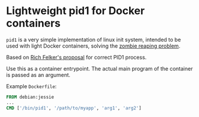 Lightweight pid1 for Docker containers
======================================

`pid1` is a very simple implementation of linux init system, intended to be 
used with light Docker containers, solving the [zombie reaping problem](
https://blog.phusion.nl/2015/01/20/docker-and-the-pid-1-zombie-reaping-problem/).

Based on [Rich Felker's proposal](http://ewontfix.com/14/) for correct PID1 process.

Use this as a container entrypoint. The actual main program of the container 
is passed as an argument.

Example `Dockerfile`:
```Dockerfile
FROM debian:jessie
...
CMD ['/bin/pid1', '/path/to/myapp', 'arg1', 'arg2']
```
